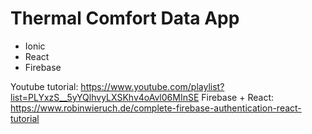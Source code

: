 # Thermal Comfort Data App

  - Ionic
  - React
  - Firebase
  
  Youtube tutorial: https://www.youtube.com/playlist?list=PLYxzS__5yYQlhvyLXSKhv4oAvl06MInSE
  Firebase + React: https://www.robinwieruch.de/complete-firebase-authentication-react-tutorial

